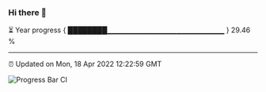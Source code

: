 ### Hi there 👋

⏳ Year progress { ████████▁▁▁▁▁▁▁▁▁▁▁▁▁▁▁▁▁▁▁▁▁▁ } 29.46 %

---

⏰ Updated on Mon, 18 Apr 2022 12:22:59 GMT

![Progress Bar CI](https://github.com/liununu/liununu/workflows/Progress%20Bar%20CI/badge.svg)
